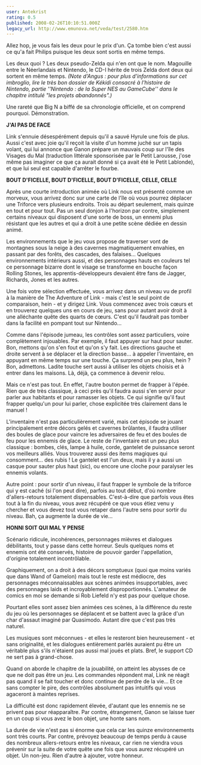 ```yaml
---
user: Antekrist
rating: 0.5
published: 2008-02-26T10:10:51.000Z
legacy_url: http://www.emunova.net/veda/test/2580.htm
---
```

Allez hop, je vous fais les deux pour le prix d'un. Ça tombe bien c'est aussi ce qu'a fait Philips puisque les deux sont sortis en même temps.  

Les deux quoi ? Les deux pseudo-Zelda qui n'en ont que le nom. Magouille entre le Néerlandais et Nintendo, le CD-I hérite de trois Zelda dont deux qui sortent en même temps. _(Note d'Angus : pour plus d'informations sur cet imbroglio, lire le très bon dossier de Kékidi consacré à l'histoire de Nintendo, partie ''Nintendo : de la Super NES au GameCube'' dans le chapitre intitulé "les projets abandonnés".)_  

Une rareté que Big N a biffé de sa chronologie officielle, et on comprend pourquoi. Démonstration.  

  

**J'AI PAS DE FACE**  

Link s'ennuie désespérément depuis qu'il a sauvé Hyrule une fois de plus. Aussi c'est avec joie qu'il reçoit la visite d'un homme juché sur un tapis volant, qui lui annonce que Ganon prépare un mauvais coup sur l'île des Visages du Mal (traduction littérale sponsorisée par le Petit Larousse, j'ose même pas imaginer ce que ça aurait donné si ça avait été le Petit Lablonde), et que lui seul est capable d'arrêter le fourbe.  

  

**BOUT D'FICELLE, BOUT D'FICELLE, BOUT D'FICELLE, CELLE, CELLE**  

Après une courte introduction animée où Link nous est présenté comme un morveux, vous arrivez donc sur une carte de l'île où vous pourrez déplacer une Triforce vers plusieurs endroits. Trois au départ seulement, mais quinze en tout et pour tout. Pas un seul donjon à l'horizon par contre, simplement certains niveaux qui disposent d'une sorte de boss, un ennemi plus résistant que les autres et qui a droit à une petite scène dédiée en dessin animé.  

Les environnements que le jeu vous propose de traverser vont de montagnes sous la neige à des cavernes magmatiquement envahies, en passant par des forêts, des cascades, des falaises... Quelques environnements intérieurs aussi, et des personnages hauts en couleurs tel ce personnage bizarre dont le visage se transforme en bouche façon Rolling Stones, les apprentis-développeurs devaient être fans de Jagger, Richards, Jones et les autres.  

Une fois votre sélection effectuée, vous arrivez dans un niveau vu de profil à la manière de The Adventure of Link - mais c'est le seul point de comparaison, hein - et y dirigez Link. Vous commencez avec trois cœurs et en trouverez quelques uns en cours de jeu, sans pour autant avoir droit à une alléchante quête des quarts de cœurs. C'est qu'il faudrait pas tomber dans la facilité en pompant tout sur Nintendo...  

Comme dans l'épisode jumeau, les contrôles sont assez particuliers, voire complètement injouables. Par exemple, il faut appuyer sur haut pour sauter. Bon, mettons qu'on s'en fout et qu'on s'y fait. Les directions gauche et droite servent à se déplacer et la direction basse... à appeler l'inventaire, en appuyant en même temps sur une touche. Ça surprend un peu plus, hein ? Bon, admettons. Ladite touche sert aussi à utiliser les objets choisis et à entrer dans les maisons. Là, déjà, ça commence à devenir relou.  

Mais ce n'est pas tout. En effet, l'autre bouton permet de frapper à l'épée. Rien que de très classique, à ceci près qu'il faudra aussi s'en servir pour parler aux habitants et pour ramasser les objets. Ce qui signifie qu'il faut frapper quelqu'un pour lui parler, chose explicitée très clairement dans le manuel !  

L'inventaire n'est pas particulièrement varié, mais cet épisode se jouant principalement entre décors gelés et cavernes brûlantes, il faudra utiliser des boules de glace pour vaincre les adversaires de feu et des boules de feu pour les ennemis de glace. Le reste de l'inventaire est un peu plus classique : bombes, clés, lampe à huile, corde, gantelet de puissance seront vos meilleurs alliés. Vous trouverez aussi des items magiques qui consomment... des rubis ! Le gantelet est l'un deux, mais il y a aussi un casque pour sauter plus haut (sic), ou encore une cloche pour paralyser les ennemis volants.  

Autre point : pour sortir d'un niveau, il faut frapper le symbole de la triforce qui y est caché (si l'on peut dire), parfois au tout début, d'où nombre d'allers-retours totalement dispensables. C'est-à-dire que parfois vous êtes tout à la fin du niveau, vous avez récupéré ce que vous étiez venu y chercher et vous devez tout vous retaper dans l'autre sens pour sortir du niveau. Bah, ça augmente la durée de vie...  

  

**HONNI SOIT QUI MAL Y PENSE**  

Scénario ridicule, incohérences, personnages mièvres et dialogues débilitants, tout y passe dans cette horreur. Seuls quelques noms et ennemis ont été conservés, histoire de pouvoir garder l'appellation, d'origine totalement incontrôlable.  

Graphiquement, on a droit à des décors somptueux (quoi que moins variés que dans Wand of Gamelon) mais tout le reste est médiocre, des personnages méconnaissables aux scènes animées insupportables, avec des personnages laids et incroyablement disproportionnés. L'amateur de comics en moi se demande si Rob Liefeld n'y est pas pour quelque chose.  

Pourtant elles sont assez bien animées ces scènes, à la différence du reste du jeu où les personnages se déplacent et se battent avec la grâce d'un char d'assaut imaginé par Quasimodo. Autant dire que c'est pas très naturel.  

Les musiques sont méconnues - et elles le resteront bien heureusement - et sans originalité, et les dialogues entièrement parlés auraient pu être un véritable plus s'ils n'étaient pas aussi mal joués et plats. Bref, le support CD ne sert pas à grand-chose.  

Quand on aborde le chapitre de la jouabilité, on atteint les abysses de ce que ne doit pas être un jeu. Les commandes répondent mal, Link ne réagit pas quand il se fait toucher et donc continue de perdre de la vie... Et ce sans compter le pire, des contrôles absolument pas intuitifs qui vous agaceront à maintes reprises.  

La difficulté est donc rapidement élevée, d'autant que les ennemis ne se privent pas pour réapparaître. Par contre, étrangement, Ganon se laisse tuer en un coup si vous avez le bon objet, une honte sans nom.  

La durée de vie n'est pas si énorme que cela car les quinze environnements sont très courts. Par contre, prévoyez beaucoup de temps perdu à cause des nombreux allers-retours entre les niveaux, car rien ne viendra vous prévenir sur la suite de votre quête une fois que vous aurez récupéré un objet. Un non-jeu. Rien d'autre à ajouter, votre honneur.